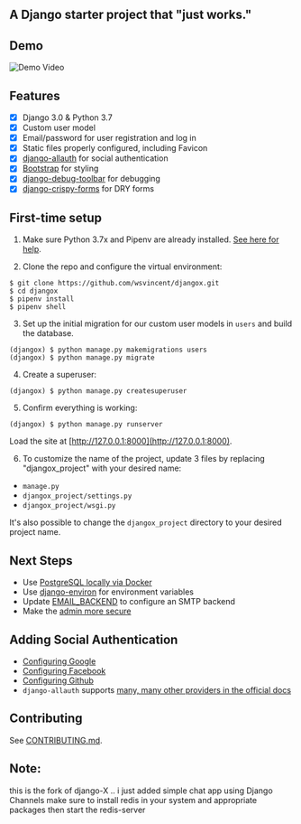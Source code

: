 ## A Django starter project that "just works."

## Demo

![Demo Video](https://github.com/wsvincent/djangox/blob/master/demo.gif)

## Features

- [x] Django 3.0 & Python 3.7
- [x] Custom user model
- [x] Email/password for user registration and log in
- [x] Static files properly configured, including Favicon
- [x] [django-allauth](https://github.com/pennersr/django-allauth) for social authentication
- [x] [Bootstrap](https://github.com/twbs/bootstrap) for styling
- [x] [django-debug-toolbar](https://github.com/jazzband/django-debug-toolbar) for debugging
- [x] [django-crispy-forms](https://github.com/django-crispy-forms/django-crispy-forms) for DRY forms

## First-time setup

1.  Make sure Python 3.7x and Pipenv are already installed. [See here for help](https://djangoforbeginners.com/initial-setup/).

2.  Clone the repo and configure the virtual environment:

```
$ git clone https://github.com/wsvincent/djangox.git
$ cd djangox
$ pipenv install
$ pipenv shell
```

3.  Set up the initial migration for our custom user models in `users` and build the database.

```
(djangox) $ python manage.py makemigrations users
(djangox) $ python manage.py migrate
```

4.  Create a superuser:

```
(djangox) $ python manage.py createsuperuser
```

5.  Confirm everything is working:

```
(djangox) $ python manage.py runserver
```

Load the site at [http://127.0.0.1:8000](http://127.0.0.1:8000).

6. To customize the name of the project, update 3 files by replacing "djangox_project" with your desired name:

- `manage.py`
- `djangox_project/settings.py`
- `djangox_project/wsgi.py`

It's also possible to change the `djangox_project` directory to your desired project name.

## Next Steps

- Use [PostgreSQL locally via Docker](https://wsvincent.com/django-docker-postgresql/)
- Use [django-environ](https://github.com/joke2k/django-environ) for environment variables
- Update [EMAIL_BACKEND](https://docs.djangoproject.com/en/3.0/topics/email/#module-django.core.mail) to configure an SMTP backend
- Make the [admin more secure](https://opensource.com/article/18/1/10-tips-making-django-admin-more-secure)

## Adding Social Authentication

- [Configuring Google](https://wsvincent.com/django-allauth-tutorial-custom-user-model/#google-credentials)
- [Configuring Facebook](http://www.sarahhagstrom.com/2013/09/the-missing-django-allauth-tutorial/#Create_and_configure_a_Facebook_app)
- [Configuring Github](https://wsvincent.com/django-allauth-tutorial/)
- `django-allauth` supports [many, many other providers in the official docs](https://django-allauth.readthedocs.io/en/latest/providers.html)

## Contributing

See [CONTRIBUTING.md](https://github.com/wsvincent/djangox/blob/master/CONTRIBUTING.md).

## Note:

this is the fork of django-X .. i just added simple chat app using Django Channels
make sure to install redis in your system and appropriate packages
then start the redis-server
